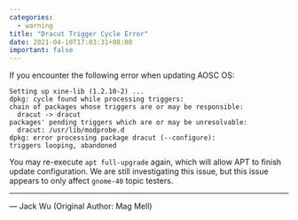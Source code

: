 ```yaml
---
categories:
  - warning
title: "Dracut Trigger Cycle Error"
date: 2021-04-10T17:03:31+08:00
important: false
---
```


If you encounter the following error when updating AOSC OS:

    Setting up xine-lib (1.2.10-2) ...
    dpkg: cycle found while processing triggers:
    chain of packages whose triggers are or may be responsible:
      dracut -> dracut
    packages' pending triggers which are or may be unresolvable:
      dracut: /usr/lib/modprobe.d
    dpkg: error processing package dracut (--configure):
    triggers looping, abandoned

You may re-execute `apt full-upgrade` again, which will allow APT to finish update configuration.
We are still investigating this issue, but this issue appears to only affect `gnome-40` topic testers.

----

— Jack Wu (Original Author: Mag Mell)
